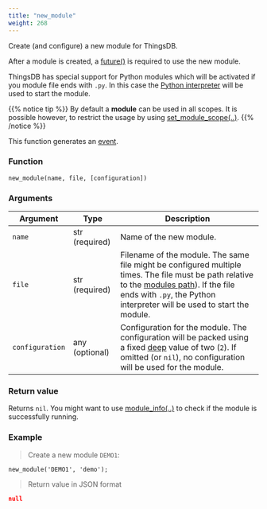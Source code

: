 ```yaml
---
title: "new_module"
weight: 268
---
```


Create (and configure) a new module for ThingsDB.

After a module is created, a [future()](../../data-types/future/#modules) is required to use the new module.

ThingsDB has special support for Python modules which will be activated if you module file ends with `.py`. In this case the [Python interpreter](../../getting-started/configuration) will be used to start the module.

{{% notice tip %}}
By default a **module** can be used in all scopes. It is possible however, to restrict the usage by using [set_module_scope(..)](../set_module_scope).
{{% /notice %}}

This function generates an [event](../../overview/events).

### Function

`new_module(name, file, [configuration])`

### Arguments

Argument | Type | Description
-------- | ---- | -----------
`name` | str (required) | Name of the new module.
`file` | str (required) | Filename of the module. The same file might be configured multiple times. The file must be path relative to the [modules path](../../getting-started/configuration)). If the file ends with `.py`, the Python interpreter will be used to start the module.
`configuration` | any (optional) | Configuration for the module. The configuration will be packed using a fixed [deep](../../collection-api/deep) value of two (`2`). If omitted (or `nil`), no configuration will be used for the module.

### Return value

Returns `nil`. You might want to use [module_info(..)](../module_info) to check if the module is successfully running.

### Example

> Create a new module `DEMO1`:

```thingsdb,json_response,@t
new_module('DEMO1', 'demo');
```

> Return value in JSON format

```json
null
```
